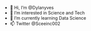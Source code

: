 - 👋 Hi, I’m @Dylanyves
- 👀 I’m interested in Science and Tech
- 🌱 I’m currently learning Data Science
- 📫 Twitter @Sceeinc002

<!---
Dylanyves/Dylanyves is a ✨ special ✨ repository because its `README.md` (this file) appears on your GitHub profile.
You can click the Preview link to take a look at your changes.
--->
